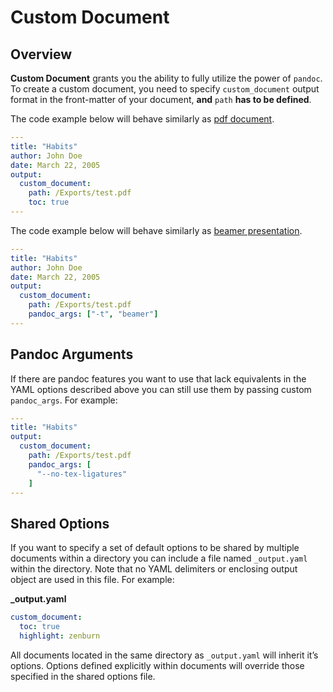# Custom Document

## Overview

**Custom Document** grants you the ability to fully utilize the power of `pandoc`.  
To create a custom document, you need to specify `custom_document` output format in the front-matter of your document, **and** `path` **has to be defined**.

The code example below will behave similarly as [pdf document](./pdf.md).

```yaml
---
title: "Habits"
author: John Doe
date: March 22, 2005
output:
  custom_document:
    path: /Exports/test.pdf
    toc: true
---

```

The code example below will behave similarly as [beamer presentation](./beamer.md).

```yaml
---
title: "Habits"
author: John Doe
date: March 22, 2005
output:
  custom_document:
    path: /Exports/test.pdf
    pandoc_args: ["-t", "beamer"]
---

```

## Pandoc Arguments

If there are pandoc features you want to use that lack equivalents in the YAML options described above you can still use them by passing custom `pandoc_args`. For example:

```yaml
---
title: "Habits"
output:
  custom_document:
    path: /Exports/test.pdf
    pandoc_args: [
      "--no-tex-ligatures"
    ]
---
```

## Shared Options

If you want to specify a set of default options to be shared by multiple documents within a directory you can include a file named `_output.yaml` within the directory. Note that no YAML delimiters or enclosing output object are used in this file. For example:

**\_output.yaml**

```yaml
custom_document:
  toc: true
  highlight: zenburn
```

All documents located in the same directory as `_output.yaml` will inherit it’s options. Options defined explicitly within documents will override those specified in the shared options file.
